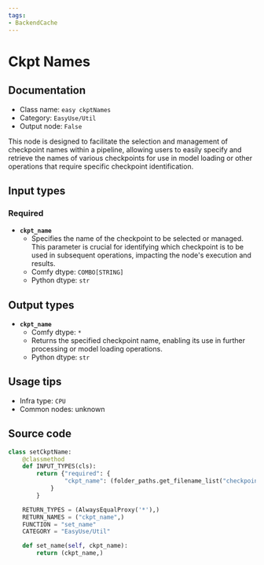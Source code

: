 ```yaml
---
tags:
- BackendCache
---
```


# Ckpt Names
## Documentation
- Class name: `easy ckptNames`
- Category: `EasyUse/Util`
- Output node: `False`

This node is designed to facilitate the selection and management of checkpoint names within a pipeline, allowing users to easily specify and retrieve the names of various checkpoints for use in model loading or other operations that require specific checkpoint identification.
## Input types
### Required
- **`ckpt_name`**
    - Specifies the name of the checkpoint to be selected or managed. This parameter is crucial for identifying which checkpoint is to be used in subsequent operations, impacting the node's execution and results.
    - Comfy dtype: `COMBO[STRING]`
    - Python dtype: `str`
## Output types
- **`ckpt_name`**
    - Comfy dtype: `*`
    - Returns the specified checkpoint name, enabling its use in further processing or model loading operations.
    - Python dtype: `str`
## Usage tips
- Infra type: `CPU`
- Common nodes: unknown


## Source code
```python
class setCkptName:
    @classmethod
    def INPUT_TYPES(cls):
        return {"required": {
                "ckpt_name": (folder_paths.get_filename_list("checkpoints"),),
            }
        }

    RETURN_TYPES = (AlwaysEqualProxy('*'),)
    RETURN_NAMES = ("ckpt_name",)
    FUNCTION = "set_name"
    CATEGORY = "EasyUse/Util"

    def set_name(self, ckpt_name):
        return (ckpt_name,)

```
